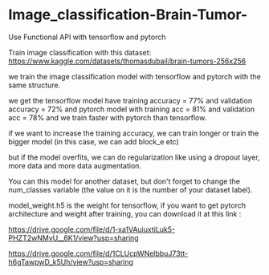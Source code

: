 # Image_classification-Brain-Tumor-
Use Functional API with tensorflow and pytorch

Train image classification with this dataset: https://www.kaggle.com/datasets/thomasdubail/brain-tumors-256x256

we train the image classification model with tensorflow and pytorch with the same structure.

we get the tensorflow model have training accuracy = 77% and validation accuracy = 72% and pytorch model with training acc = 81% and validation acc = 78% and we train faster with pytorch than tensorflow.

if we want to increase the training accuracy, we can train longer or train the bigger model (in this case, we can add block_e etc)

but if the model overfits, we can do regularization like using a dropout layer, more data and more data augmentation.

You can this model for another dataset, but don't forget to change the num_classes variable (the value on it is the number of your dataset label).

model_weight.h5 is the weight for tensorflow, if you want to get pytorch architecture and weight after training, you can download it at this link :

https://drive.google.com/file/d/1-xa1VAuiuxtiLuk5-PHZT2wNMvU__6K1/view?usp=sharing

https://drive.google.com/file/d/1CLUcpWNelbbuJ73tt-h6gTawpwD_k5Uh/view?usp=sharing
